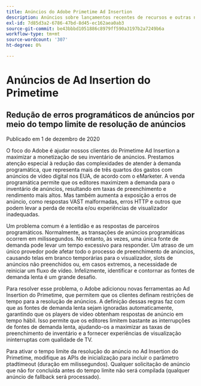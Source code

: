 ```yaml
---
title: Anúncios do Adobe Primetime Ad Insertion
description: Anúncios sobre lançamentos recentes de recursos e outras notícias relacionadas sobre Primetime Ad Insertion
exl-id: 7d85d3a2-6786-47bd-8d45-ec162aea0ab3
source-git-commit: be43bbbd1051886c8979ff590a3197b2a7249b6a
workflow-type: tm+mt
source-wordcount: '307'
ht-degree: 0%

---
```


# Anúncios de Ad Insertion do Primetime

## Redução de erros programáticos de anúncios por meio do tempo limite de resolução de anúncios

Publicado em 1 de dezembro de 2020

O foco do Adobe é ajudar nossos clientes do Primetime Ad Insertion a maximizar a monetização de seu inventário de anúncios. Prestamos atenção especial à redução das complexidades de atender à demanda programática, que representa mais de três quartos dos gastos com anúncios de vídeo digital nos EUA, de acordo com o eMarketer. A venda programática permite que os editores maximizem a demanda para o inventário de anúncios, resultando em taxas de preenchimento e rendimento mais altos. Mas também aumenta a exposição a erros de anúncio, como respostas VAST malformadas, erros HTTP e outros que podem levar a perda de receita e/ou experiências de visualizador inadequadas.

Um problema comum é a lentidão e as respostas de parceiros programáticos. Normalmente, as transações de anúncios programáticas ocorrem em milissegundos. No entanto, às vezes, uma única fonte de demanda pode levar um tempo excessivo para responder. Um atraso de um único provedor pode afetar todo o processo de preenchimento de anúncios, causando telas em branco temporárias para o visualizador, slots de anúncios não preenchidos ou, em casos extremos, a necessidade de reiniciar um fluxo de vídeo. Infelizmente, identificar e contornar as fontes de demanda lenta é um grande desafio.

Para resolver esse problema, o Adobe adicionou novas ferramentas ao Ad Insertion do Primetime, que permitem que os clientes definam restrições de tempo para a resolução de anúncios. A definição dessas regras faz com que as fontes de demanda lenta sejam ignoradas automaticamente, garantindo que os players de vídeo obtenham respostas de anúncio em tempo hábil. Isso permite que os editores limitem bastante as interrupções de fontes de demanda lenta, ajudando-os a maximizar as taxas de preenchimento de inventário e a fornecer experiências de visualização ininterruptas com qualidade de TV.

Para ativar o tempo limite da resolução do anúncio no Ad Insertion do Primetime, modifique as APIs de inicialização para incluir o parâmetro ptadtimeout (duração em milissegundos).  Qualquer solicitação de anúncio que não for concluída antes do tempo limite não será compilada (qualquer anúncio de fallback será processado).
